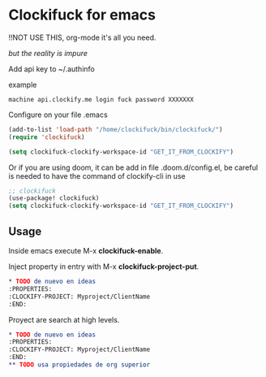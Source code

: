 # Clockifuck for emacs

!!NOT USE THIS, org-mode it's all you need.

*but the reality is impure*

Add api key to ~/.authinfo

example
~~~
machine api.clockify.me login fuck password XXXXXXX
~~~

Configure on your file .emacs

``` lisp
(add-to-list 'load-path "/home/clockifuck/bin/clockifuck/")
(require 'clockifuck)

(setq clockifuck-clockify-workspace-id "GET_IT_FROM_CLOCKIFY")
```
Or if you are using doom, it can be add in file .doom.d/config.el, be careful is needed to have the command of clockify-cli in use
``` lisp
;; clockifuck
(use-package! clockifuck)
(setq clockifuck-clockify-workspace-id "GET_IT_FROM_CLOCKIFY")
```

## Usage
Inside emacs execute M-x **clockifuck-enable**.

Inject property in entry with M-x **clockifuck-project-put**.
``` org
* TODO de nuevo en ideas
:PROPERTIES:
:CLOCKIFY-PROJECT: Myproject/ClientName
:END:
```

Proyect are search at high levels.

```org
* TODO de nuevo en ideas
:PROPERTIES:
:CLOCKIFY-PROJECT: Myproject/ClientName
:END:
** TODO usa propiedades de org superior
```
